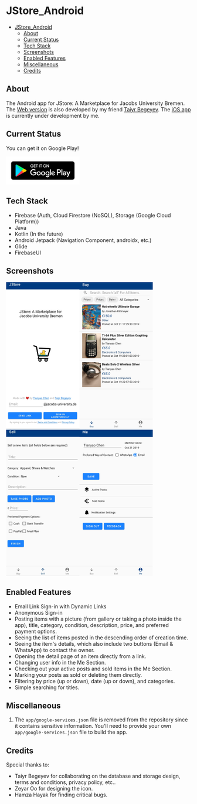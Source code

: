# JStore_Android

* [JStore_Android](#jstoreandroid)
  * [About](#about)
  * [Current Status](#current-status)
  * [Tech Stack](#tech-stack)
  * [Screenshots](#screenshots)
  * [Enabled Features](#enabled-features)
  * [Miscellaneous](#miscellaneous)
  * [Credits](#credits)

## About

The Android app for JStore: A Marketplace for Jacobs University Bremen. The [Web version](jstore.xyz) is also developed by
my friend [Taiyr Begeyev](https://github.com/taiyrbegeyev). The [iOS app](https://github.com/tillchen/JStore_iOS) is currently under development by me.

## Current Status

You can get it on Google Play!

[<img src="images/google-play-badge.png" alt="google play icon" width="200">](https://play.google.com/store/apps/details?id=com.tillchen.jstore)

## Tech Stack

* Firebase (Auth, Cloud Firestore (NoSQL), Storage (Google Cloud Platform))
* Java
* Kotlin (In the future)
* Android Jetpack (Navigation Component, androidx, etc.)
* Glide
* FirebaseUI

## Screenshots

<img src="images/login.jpg" alt="login" width="200"/><img src="images/buy.jpg" alt="buy" width="200"/><img src="images/sell.jpg" alt="sell" width="200"/><img src="images/me.jpg" alt="me" width="200"/>

## Enabled Features

* Email Link Sign-in with Dynamic Links
* Anonymous Sign-in
* Posting items with a picture (from gallery or taking a photo inside the app),
title, category, condition, description, price, and preferred payment options.
* Seeing the list of items posted in the descending order of creation time.
* Seeing the item's details, which also include two buttons (Email & WhatsApp) to contact the owner.
* Opening the detail page of an item directly from a link.
* Changing user info in the Me Section.
* Checking out your active posts and sold items in the Me Section.
* Marking your posts as sold or deleting them directly.
* Filtering by price (up or down), date (up or down), and categories.
* Simple searching for titles.

## Miscellaneous

1. The `app/google-services.json` file is removed from the repository since it contains sensitive information. You'll need to provide your own `app/google-services.json` file to build the app.

## Credits

Special thanks to:

* Taiyr Begeyev for collaborating on the database and storage design, terms and conditions, privacy policy, etc..
* Zeyar Oo for designing the icon.
* Hamza Hayak for finding critical bugs.
